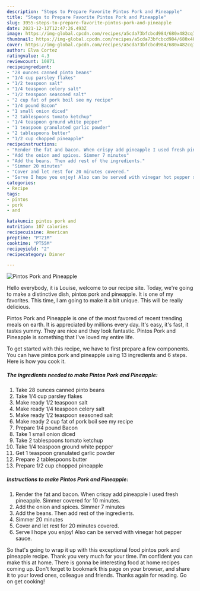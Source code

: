 ```yaml
---
description: "Steps to Prepare Favorite Pintos Pork and Pineapple"
title: "Steps to Prepare Favorite Pintos Pork and Pineapple"
slug: 3955-steps-to-prepare-favorite-pintos-pork-and-pineapple
date: 2021-12-12T12:47:26.493Z
image: https://img-global.cpcdn.com/recipes/a5cda73bfcbcd984/680x482cq70/pintos-pork-and-pineapple-recipe-main-photo.jpg
thumbnail: https://img-global.cpcdn.com/recipes/a5cda73bfcbcd984/680x482cq70/pintos-pork-and-pineapple-recipe-main-photo.jpg
cover: https://img-global.cpcdn.com/recipes/a5cda73bfcbcd984/680x482cq70/pintos-pork-and-pineapple-recipe-main-photo.jpg
author: Elva Cortez
ratingvalue: 4.3
reviewcount: 10871
recipeingredient:
- "28 ounces canned pinto beans"
- "1/4 cup parsley flakes"
- "1/2 teaspoon salt"
- "1/4 teaspoon celery salt"
- "1/2 teaspoon seasoned salt"
- "2 cup fat of pork boil see my recipe"
- "1/4 pound Bacon"
- "1 small onion diced"
- "2 tablespoons tomato ketchup"
- "1/4 teaspoon ground white pepper"
- "1 teaspoon granulated garlic powder"
- "2 tablespoons butter"
- "1/2 cup chopped pineapple"
recipeinstructions:
- "Render the fat and bacon. When crispy add pineapple I used fresh pineapple. Simmer covered for 10 minutes."
- "Add the onion and spices. Simmer 7 minutes"
- "Add the beans. Then add rest of the ingredients."
- "Simmer 20 minutes"
- "Cover and let rest for 20 minutes covered."
- "Serve I hope you enjoy! Also can be served with vinegar hot pepper sauce."
categories:
- Recipe
tags:
- pintos
- pork
- and

katakunci: pintos pork and 
nutrition: 107 calories
recipecuisine: American
preptime: "PT21M"
cooktime: "PT55M"
recipeyield: "2"
recipecategory: Dinner

---
```



![Pintos Pork and Pineapple](https://img-global.cpcdn.com/recipes/a5cda73bfcbcd984/680x482cq70/pintos-pork-and-pineapple-recipe-main-photo.jpg)

Hello everybody, it is Louise, welcome to our recipe site. Today, we're going to make a distinctive dish, pintos pork and pineapple. It is one of my favorites. This time, I am going to make it a bit unique. This will be really delicious.

Pintos Pork and Pineapple is one of the most favored of recent trending meals on earth. It is appreciated by millions every day. It's easy, it's fast, it tastes yummy. They are nice and they look fantastic. Pintos Pork and Pineapple is something that I've loved my entire life.




To get started with this recipe, we have to first prepare a few components. You can have pintos pork and pineapple using 13 ingredients and 6 steps. Here is how you cook it.

<!--inarticleads1-->

##### The ingredients needed to make Pintos Pork and Pineapple:

1. Take 28 ounces canned pinto beans
1. Take 1/4 cup parsley flakes
1. Make ready 1/2 teaspoon salt
1. Make ready 1/4 teaspoon celery salt
1. Make ready 1/2 teaspoon seasoned salt
1. Make ready 2 cup fat of pork boil see my recipe
1. Prepare 1/4 pound Bacon
1. Take 1 small onion diced
1. Take 2 tablespoons tomato ketchup
1. Take 1/4 teaspoon ground white pepper
1. Get 1 teaspoon granulated garlic powder
1. Prepare 2 tablespoons butter
1. Prepare 1/2 cup chopped pineapple




<!--inarticleads2-->

##### Instructions to make Pintos Pork and Pineapple:

1. Render the fat and bacon. When crispy add pineapple I used fresh pineapple. Simmer covered for 10 minutes.
1. Add the onion and spices. Simmer 7 minutes
1. Add the beans. Then add rest of the ingredients.
1. Simmer 20 minutes
1. Cover and let rest for 20 minutes covered.
1. Serve I hope you enjoy! Also can be served with vinegar hot pepper sauce.




So that's going to wrap it up with this exceptional food pintos pork and pineapple recipe. Thank you very much for your time. I'm confident you can make this at home. There is gonna be interesting food at home recipes coming up. Don't forget to bookmark this page on your browser, and share it to your loved ones, colleague and friends. Thanks again for reading. Go on get cooking!
